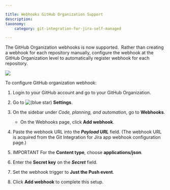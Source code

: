 ```yaml
---

title: Webhooks GitHub Organization Support
description:
taxonomy:
    category: git-integration-for-jira-self-managed

---
```

The GitHub Organization webhooks is now supported.  Rather than creating a webhook for each repository manually, configure the webhook at the GitHub Organization level to automatically register webhook for each repository.

![](https://bigbrassband.atlassian.net/wiki/download/thumbnails/171278716/gitserver-github-org-webhooks-cfg.png?version=1&modificationDate=1649573002925&cacheVersion=1&api=v2&width=680&height=434)

To configure GitHub organization webhook:

1.  Login to your GitHub account and go to your GitHub Organization.

2.  Go to ![(blue star)](/wiki/s/-1639011364/6452/8b4898d3c114827e64ec143b4fa79bb76a6cfa5b/_/images/icons/emoticons/star_blue.png) **Settings**.

3.  On the sidebar under _Code, planning, and automation_, go to **Webhooks**.

    *   On the Webhooks page, click **Add webhook**.

4.  Paste the webhook URL into the _**Payload URL**_ field. (The webhook URL is acquired from the Git Integration for Jira app webhook configuration page.)

5.  IMPORTANT For the **Content type**, choose **applications/json**.

6.  Enter the **Secret key** on the _**Secret**_ field.

7.  Set the webhook trigger to **Just the Push event**.

8.  Click **Add webhook** to complete this setup.


